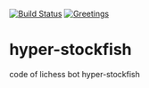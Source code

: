 [![Build Status](https://github.com/RaviharaV-bot/hyper-stockfish/actions/workflows/docker-image.yml/badge.svg)](https://github.com/RaviharaV-bot/hyper-stockfish/actions) [![Greetings](https://github.com/RaviharaV-bot/hyper-stockfish/actions/workflows/greetings.yml/badge.svg)](https://github.com/RaviharaV-bot/hyper-stockfish/actions/workflows/greetings.yml)
# hyper-stockfish
code of lichess bot hyper-stockfish
